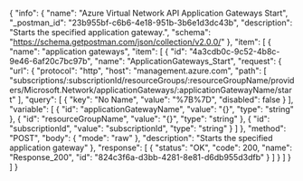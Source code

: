 {
  "info": {
    "name": "Azure Virtual Network API Application Gateways Start",
    "_postman_id": "23b955bf-c6b6-4e18-951b-3b6e1d3dc43b",
    "description": "Starts the specified application gateway.",
    "schema": "https://schema.getpostman.com/json/collection/v2.0.0/"
  },
  "item": [
    {
      "name": "application gateways",
      "item": [
        {
          "id": "4a3cdb0c-9c52-4b8c-9e46-6af20c7bc97b",
          "name": "ApplicationGateways_Start",
          "request": {
            "url": {
              "protocol": "http",
              "host": "management.azure.com",
              "path": [
                "subscriptions/:subscriptionId/resourceGroups/:resourceGroupName/providers/Microsoft.Network/applicationGateways/:applicationGatewayName/start"
              ],
              "query": [
                {
                  "key": "No Name",
                  "value": "%7B%7D",
                  "disabled": false
                }
              ],
              "variable": [
                {
                  "id": "applicationGatewayName",
                  "value": "{}",
                  "type": "string"
                },
                {
                  "id": "resourceGroupName",
                  "value": "{}",
                  "type": "string"
                },
                {
                  "id": "subscriptionId",
                  "value": "subscriptionId",
                  "type": "string"
                }
              ]
            },
            "method": "POST",
            "body": {
              "mode": "raw"
            },
            "description": "Starts the specified application gateway"
          },
          "response": [
            {
              "status": "OK",
              "code": 200,
              "name": "Response_200",
              "id": "824c3f6a-d3bb-4281-8e81-d6db955d3dfb"
            }
          ]
        }
      ]
    }
  ]
}